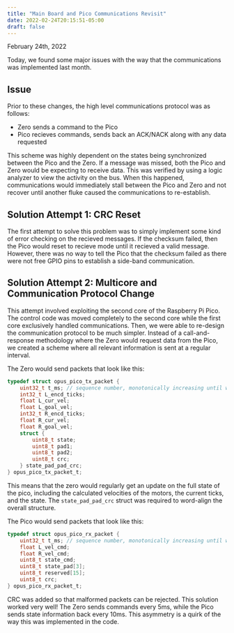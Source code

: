 ```yaml
---
title: "Main Board and Pico Communications Revisit"
date: 2022-02-24T20:15:51-05:00
draft: false
---
```


February 24th, 2022

Today, we found some major issues with the way that the communications was implemented last month. 

## Issue
Prior to these changes, the high level communications protocol was as follows: 
- Zero sends a command to the Pico
- Pico recieves commands, sends back an ACK/NACK along with any data requested

This scheme was highly dependent on the states being synchronized between the Pico and the Zero. If a message was missed, both the Pico and Zero would be expecting to receive data. This was verified by using a logic analyzer to view the activity on the bus. When this happened, communications would immediately stall between the Pico and Zero and not recover until another fluke caused the communications to re-establish. 

## Solution Attempt 1: CRC Reset
The first attempt to solve this problem was to simply implement some kind of error checking on the recieved messages. If the checksum failed, then the Pico would reset to recieve mode until it recieved a valid message. However, there was no way to tell the Pico that the checksum failed as there were not free GPIO pins to establish a side-band communication. 

## Solution Attempt 2: Multicore and Communication Protocol Change
This attempt involved exploiting the second core of the Raspberry Pi Pico. The control code was moved completely to the second core while the first core exclusively handled communications. Then, we were able to re-design the communication protocol to be much simpler. Instead of a call-and-response methodology where the Zero would request data from the Pico, we created a scheme where all relevant information is sent at a regular interval. 

The Zero would send packets that look like this: 

```c
typedef struct opus_pico_tx_packet {
    uint32_t t_ms; // sequence number, monotonically increasing until wraparound 
    int32_t L_encd_ticks;
    float L_cur_vel;
    float L_goal_vel;
    int32_t R_encd_ticks;
    float R_cur_vel;
    float R_goal_vel;
    struct {
        uint8_t state;
        uint8_t pad1;
        uint8_t pad2;
        uint8_t crc;
    } state_pad_pad_crc;
} opus_pico_tx_packet_t;
```

This means that the zero would regularly get an update on the full state of the pico, including the calculated velocities of the motors, the current ticks, and the state. The `state_pad_pad_crc` struct was required to word-align the overall structure. 

The Pico would send packets that look like this: 

```c
typedef struct opus_pico_rx_packet {
    uint32_t t_ms; // sequence number, monotonically increasing until wraparound 
    float L_vel_cmd;
    float R_vel_cmd;
    uint8_t state_cmd;
    uint8_t state_pad[3];
    uint8_t reserved[15];
    uint8_t crc;
} opus_pico_rx_packet_t;
```

CRC was added so that malformed packets can be rejected. This solution worked very well! The Zero sends commands every 5ms, while the Pico sends state information back every 10ms. This asymmetry is a quirk of the way this was implemented in the code. 